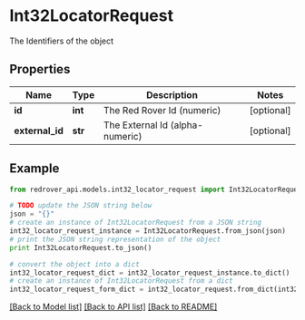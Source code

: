 # Int32LocatorRequest

The Identifiers of the object

## Properties

Name | Type | Description | Notes
------------ | ------------- | ------------- | -------------
**id** | **int** | The Red Rover Id (numeric) | [optional] 
**external_id** | **str** | The External Id (alpha-numeric) | [optional] 

## Example

```python
from redrover_api.models.int32_locator_request import Int32LocatorRequest

# TODO update the JSON string below
json = "{}"
# create an instance of Int32LocatorRequest from a JSON string
int32_locator_request_instance = Int32LocatorRequest.from_json(json)
# print the JSON string representation of the object
print Int32LocatorRequest.to_json()

# convert the object into a dict
int32_locator_request_dict = int32_locator_request_instance.to_dict()
# create an instance of Int32LocatorRequest from a dict
int32_locator_request_form_dict = int32_locator_request.from_dict(int32_locator_request_dict)
```
[[Back to Model list]](../README.md#documentation-for-models) [[Back to API list]](../README.md#documentation-for-api-endpoints) [[Back to README]](../README.md)


